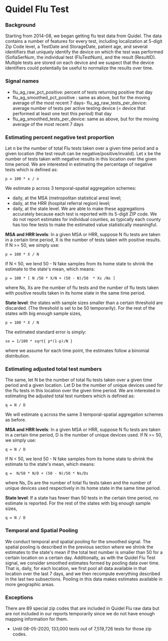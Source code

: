 # Quidel Flu Test

### Background
Starting from 2014-08, we began getting flu test data from Quidel. The data contains a number of features for every test, including localization at 5-digit Zip Code level, a TestDate and StorageDate, patient age, and several identifiers that uniquely identify the device on which the test was performed (SofiaSerNum, the individual test (FluTestNum), and the result (ResultID). Multiple tests are stored on each device and we suspect that the device identifiers could potentially be useful to normalize the results over time. 

### Signal names
- flu_ag_raw_pct_positive: percent of tests returning positive that day
- flu_ag_smoothed_pct_positive : same as above, but for the moving average of the most recent 7 days- flu_ag_raw_tests_per_device: average number of tests per active testing device (= device that performed at least one test this period) that day
- flu_ag_smoothed_tests_per_device: same as above, but for the moving average of the most recent 7 days

### Estimating percent negative test proportion
Let n be the number of total Flu tests taken over a given time period and a given location (the test result can be negative/positive/invalid). Let x be the number of tests taken with negative results in this location over the given time period. We are interested in estimating the percentage of negative tests which is defined as:
```
p = 100 * x / n 
```
We estimate p across 3 temporal-spatial aggregation schemes:
- daily, at the MSA (metropolitan statistical area) level;
- daily, at the HRR (hospital referral region) level;
- daily, at the state level.
We are able to make these aggregations accurately because each test is reported with its 5-digit ZIP code. We do not report estimates for individual counties, as typically each county has too few tests to make the estimated value statistically meaningful.

**MSA and HRR levels**: In a given MSA or HRR, suppose N flu tests are taken in a certain time period, X is the number of tests taken with positive results. If N >= 50, we simply use:
```
p = 100 * X / N 
```
If N < 50, we lend 50 - N  fake samples from its home state to shrink the estimate to the state's mean, which means:
```
p = 100 * [ N /50 * X/N + (50 - N)/50  * Xs /Ns ] 
```
where Ns, Xs are the number of flu tests and the number of flu tests taken with positive results taken in its home state in the same time period.

**State level**:  the states with sample sizes smaller than a certain threshold are discarded. (The threshold is set to be 50 temporarily). For the rest of the states with big enough sample sizes,
```
p = 100 * X / N
```

The estimated standard error is simply:
```
se = 1/100 * sqrt{ p*(1-p)/N } 
```
where we assume for each time point, the estimates follow a binomial distribution.

### Estimating adjusted total test numbers
The same, let N be the number of total flu tests taken over a given time period and a given location. Let D be the number of unique devices used for the flu tests in this location over the given time period. We are interested in estimating the adjusted total test numbers which is defined as:
``` 
q = N / D 
```
We will estimate q across the same 3 temporal-spatial aggregation schemes as before. 

**MSA and HRR levels**: In a given MSA or HRR, suppose N flu tests are taken in a certain time period, D is the number of unique devices used. If N >= 50, we simply use:
```
q = N / D 
```
If N < 50, we lend 50 - N fake samples from its home state to shrink the estimate to the state's mean, which means:
```
q =  N/50 * N/D + (50 - N)/50 * Ns/Ds
```
where Ns, Ds are the number of total flu tests taken and the number of unique devices used respectively in its home state in the same time period.

**State level**:  If a state has fewer than 50 tests in the certain time period, no estimate is reported. For the rest of the states with big enough sample sizes,
```
q = N / D
```

### Temporal and Spatial Pooling

We conduct temporal and spatial pooling for the smoothed signal. The spatial pooling is described in the previous section where we shrink the estimates to the state's mean if the total test number is smaller than 50 for a certain location on a certain day. Additionally, as with the Quidel Flu Test signal, we consider smoothed estimates formed by pooling data over time. That is, daily, for each location, we first pool all data available in that location over the last 7 days, and we then recompute everything described in the last two subsections. Pooling in this data makes estimates available in more geographic areas.

### Exceptions
There are 89 special zip codes that are included in Quidel Flu raw data but are not included in our reports temporarily since we do not have enough mapping information for them. 
* Until 08-05-2020, 133,000 tests out of 7,519,726 tests for those zip codes. 
